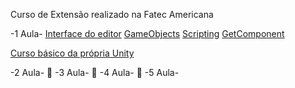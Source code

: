Curso de Extensão realizado na Fatec Americana

-1 Aula-
[Interface do editor](https://docs.unity3d.com/Manual/UsingTheEditor.html)
[GameObjects](https://docs.unity3d.com/Manual/GameObjects.html)
[Scripting](https://docs.unity3d.com/Manual/ScriptingSection.html)
[GetComponent](https://docs.unity3d.com/ScriptReference/GameObject.GetComponent.html)

[Curso básico da própria Unity](https://learn.unity.com/pathway/unity-essentials) 

-2 Aula-
🚧
-3 Aula-
🚧
-4 Aula-
🚧
-5 Aula-
